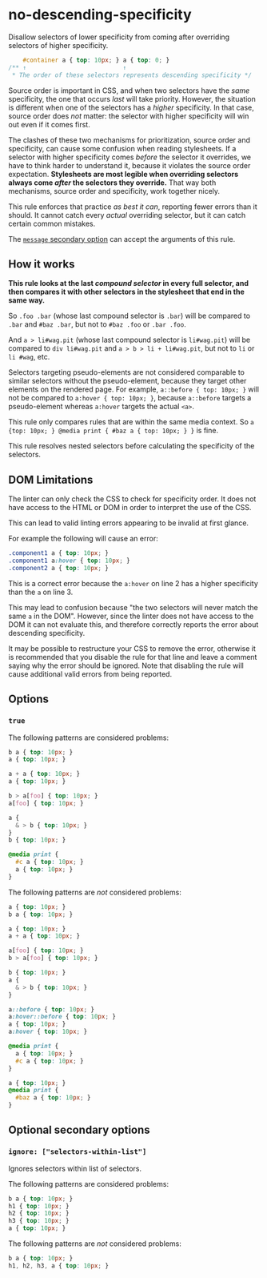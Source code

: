 # no-descending-specificity

Disallow selectors of lower specificity from coming after overriding selectors of higher specificity.

<!-- prettier-ignore -->
```css
    #container a { top: 10px; } a { top: 0; }
/** ↑                           ↑
 * The order of these selectors represents descending specificity */
```

Source order is important in CSS, and when two selectors have the _same_ specificity, the one that occurs _last_ will take priority. However, the situation is different when one of the selectors has a _higher_ specificity. In that case, source order does _not_ matter: the selector with higher specificity will win out even if it comes first.

The clashes of these two mechanisms for prioritization, source order and specificity, can cause some confusion when reading stylesheets. If a selector with higher specificity comes _before_ the selector it overrides, we have to think harder to understand it, because it violates the source order expectation. **Stylesheets are most legible when overriding selectors always come _after_ the selectors they override.** That way both mechanisms, source order and specificity, work together nicely.

This rule enforces that practice _as best it can_, reporting fewer errors than it should. It cannot catch every _actual_ overriding selector, but it can catch certain common mistakes.

The [`message` secondary option](../../../docs/user-guide/configure.md#message) can accept the arguments of this rule.

## How it works

**This rule looks at the last _compound selector_ in every full selector, and then compares it with other selectors in the stylesheet that end in the same way.**

So `.foo .bar` (whose last compound selector is `.bar`) will be compared to `.bar` and `#baz .bar`, but not to `#baz .foo` or `.bar .foo`.

And `a > li#wag.pit` (whose last compound selector is `li#wag.pit`) will be compared to `div li#wag.pit` and `a > b > li + li#wag.pit`, but not to `li` or `li #wag`, etc.

Selectors targeting pseudo-elements are not considered comparable to similar selectors without the pseudo-element, because they target other elements on the rendered page. For example, `a::before { top: 10px; }` will not be compared to `a:hover { top: 10px; }`, because `a::before` targets a pseudo-element whereas `a:hover` targets the actual `<a>`.

This rule only compares rules that are within the same media context. So `a {top: 10px; } @media print { #baz a { top: 10px; } }` is fine.

This rule resolves nested selectors before calculating the specificity of the selectors.

## DOM Limitations

The linter can only check the CSS to check for specificity order. It does not have access to the HTML or DOM in order to interpret the use of the CSS.

This can lead to valid linting errors appearing to be invalid at first glance.

For example the following will cause an error:

<!-- prettier-ignore -->
```css
.component1 a { top: 10px; }
.component1 a:hover { top: 10px; }
.component2 a { top: 10px; }
```

This is a correct error because the `a:hover` on line 2 has a higher specificity than the `a` on line 3.

This may lead to confusion because "the two selectors will never match the same `a` in the DOM". However, since the linter does not have access to the DOM it can not evaluate this, and therefore correctly reports the error about descending specificity.

It may be possible to restructure your CSS to remove the error, otherwise it is recommended that you disable the rule for that line and leave a comment saying why the error should be ignored. Note that disabling the rule will cause additional valid errors from being reported.

## Options

### `true`

The following patterns are considered problems:

<!-- prettier-ignore -->
```css
b a { top: 10px; }
a { top: 10px; }
```

<!-- prettier-ignore -->
```css
a + a { top: 10px; }
a { top: 10px; }
```

<!-- prettier-ignore -->
```css
b > a[foo] { top: 10px; }
a[foo] { top: 10px; }
```

<!-- prettier-ignore -->
```css
a {
  & > b { top: 10px; }
}
b { top: 10px; }
```

<!-- prettier-ignore -->
```css
@media print {
  #c a { top: 10px; }
  a { top: 10px; }
}
```

The following patterns are _not_ considered problems:

<!-- prettier-ignore -->
```css
a { top: 10px; }
b a { top: 10px; }
```

<!-- prettier-ignore -->
```css
a { top: 10px; }
a + a { top: 10px; }
```

<!-- prettier-ignore -->
```css
a[foo] { top: 10px; }
b > a[foo] { top: 10px; }
```

<!-- prettier-ignore -->
```css
b { top: 10px; }
a {
  & > b { top: 10px; }
}
```

<!-- prettier-ignore -->
```css
a::before { top: 10px; }
a:hover::before { top: 10px; }
a { top: 10px; }
a:hover { top: 10px; }
```

<!-- prettier-ignore -->
```css
@media print {
  a { top: 10px; }
  #c a { top: 10px; }
}
```

<!-- prettier-ignore -->
```css
a { top: 10px; }
@media print {
  #baz a { top: 10px; }
}
```

## Optional secondary options

### `ignore: ["selectors-within-list"]`

Ignores selectors within list of selectors.

The following patterns are considered problems:

<!-- prettier-ignore -->
```css
b a { top: 10px; }
h1 { top: 10px; }
h2 { top: 10px; }
h3 { top: 10px; }
a { top: 10px; }
```

The following patterns are _not_ considered problems:

<!-- prettier-ignore -->
```css
b a { top: 10px; }
h1, h2, h3, a { top: 10px; }
```
